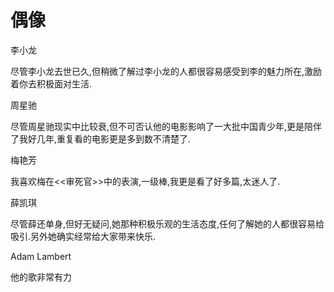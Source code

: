 # 偶像

李小龙

尽管李小龙去世已久,但稍微了解过李小龙的人都很容易感受到李的魅力所在,激励着你去积极面对生活.

周星驰

尽管周星驰现实中比较衰,但不可否认他的电影影响了一大批中国青少年,更是陪伴了我好几年,重复看的电影更是多到数不清楚了.

梅艳芳

我喜欢梅在<<审死官>>中的表演,一级棒,我更是看了好多篇,太迷人了.

薛凯琪

尽管薛还单身,但好无疑问,她那种积极乐观的生活态度,任何了解她的人都很容易给吸引.另外她确实经常给大家带来快乐.

Adam Lambert

他的歌非常有力